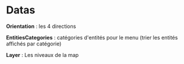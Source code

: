 # Datas

**Orientation** : les 4 directions

**EntitiesCategories** : catégories d'entités pour le menu (trier les entités
affichés par catégorie)

**Layer** : Les niveaux de la map